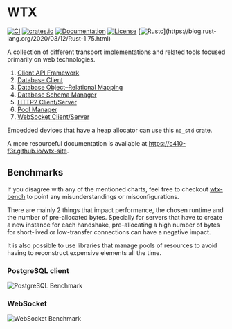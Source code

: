 # WTX 

[![CI](https://github.com/c410-f3r/wtx/workflows/CI/badge.svg)](https://github.com/c410-f3r/wtx/actions?query=workflow%3ACI)
[![crates.io](https://img.shields.io/crates/v/wtx.svg)](https://crates.io/crates/wtx)
[![Documentation](https://docs.rs/wtx/badge.svg)](https://docs.rs/wtx)
[![License](https://img.shields.io/badge/license-APACHE2-blue.svg)](./LICENSE)
[![Rustc](https://img.shields.io/badge/rustc-1.75-lightgray")](https://blog.rust-lang.org/2020/03/12/Rust-1.75.html)

A collection of different transport implementations and related tools focused primarily on web technologies.

1. [Client API Framework](https://github.com/c410-f3r/wtx/tree/main/wtx/src/client_api_framework)
2. [Database Client](https://github.com/c410-f3r/wtx/tree/main/wtx/src/database/client)
3. [Database Object–Relational Mapping](https://github.com/c410-f3r/wtx/tree/main/wtx/src/database/orm)
4. [Database Schema Manager](https://github.com/c410-f3r/wtx/tree/main/wtx/src/database/schema_manager)
5. [HTTP2 Client/Server](https://github.com/c410-f3r/wtx/tree/main/wtx/src/http2)
6. [Pool Manager](https://github.com/c410-f3r/wtx/tree/main/wtx/src/pool_manager)
7. [WebSocket Client/Server](https://github.com/c410-f3r/wtx/tree/main/wtx/src/web_socket)

Embedded devices that have a heap allocator can use this `no_std` crate.

A more resourceful documentation is available at <https://c410-f3r.github.io/wtx-site>.

## Benchmarks

If you disagree with any of the mentioned charts, feel free to checkout [wtx-bench](https://github.com/c410-f3r/wtx/tree/main/wtx-bench) to point any misunderstandings or misconfigurations.

There are mainly 2 things that impact performance, the chosen runtime and the number of pre-allocated bytes. Specially for servers that have to create a new instance for each handshake, pre-allocating a high number of bytes for short-lived or low-transfer connections can have a negative impact.

It is also possible to use libraries that manage pools of resources to avoid having to reconstruct expensive elements all the time.

### PostgreSQL client

![PostgreSQL Benchmark](https://i.imgur.com/vf2tYxY.jpg)

### WebSocket

![WebSocket Benchmark](https://i.imgur.com/Iv2WzJV.jpg)
